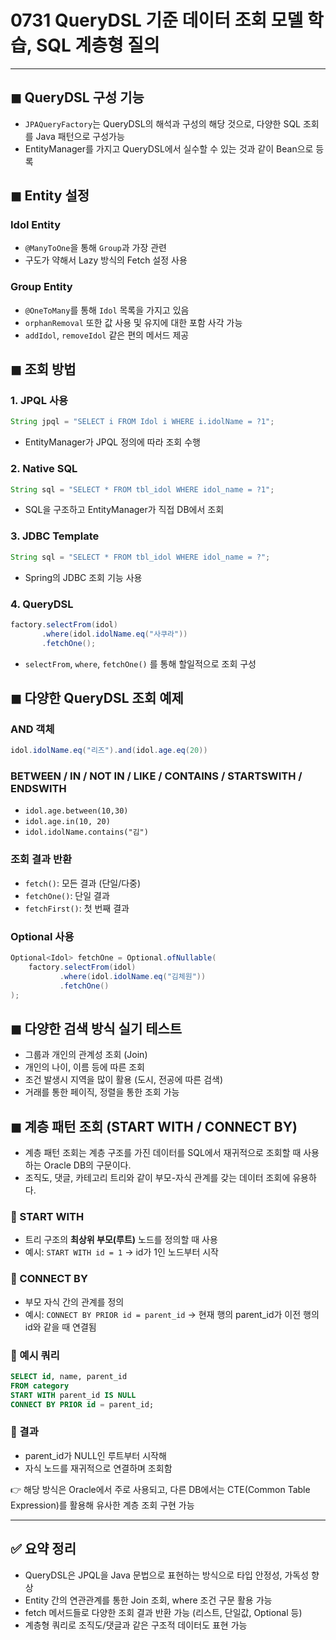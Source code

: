 # 0731 QueryDSL 기준 데이터 조회 모델 학습, SQL 계층형 질의

---

## ◼ QueryDSL 구성 기능

* `JPAQueryFactory`는 QueryDSL의 해석과 구성의 해당 것으로, 다양한 SQL 조회를 Java 패턴으로 구성가능
* EntityManager를 가지고 QueryDSL에서 실수할 수 있는 것과 같이 Bean으로 등록

## ◼ Entity 설정

### Idol Entity

* `@ManyToOne`을 통해 `Group`과 가장 관련
* 구도가 약해서 Lazy 방식의 Fetch 설정 사용

### Group Entity

* `@OneToMany`를 통해 `Idol` 목록을 가지고 있음
* `orphanRemoval` 또한 값 사용 및 유지에 대한 포함 사각 가능
* `addIdol`, `removeIdol` 같은 편의 메서드 제공

## ◼ 조회 방법

### 1. JPQL 사용

```java
String jpql = "SELECT i FROM Idol i WHERE i.idolName = ?1";
```

* EntityManager가 JPQL 정의에 따라 조회 수행

### 2. Native SQL

```java
String sql = "SELECT * FROM tbl_idol WHERE idol_name = ?1";
```

* SQL을 구조하고 EntityManager가 직접 DB에서 조회

### 3. JDBC Template

```java
String sql = "SELECT * FROM tbl_idol WHERE idol_name = ?";
```

* Spring의 JDBC 조회 기능 사용

### 4. QueryDSL

```java
factory.selectFrom(idol)
       .where(idol.idolName.eq("사쿠라"))
       .fetchOne();
```

* `selectFrom`, `where`, `fetchOne()` 를 통해 할일적으로 조회 구성

## ◼ 다양한 QueryDSL 조회 예제

### AND 객체

```java
idol.idolName.eq("리즈").and(idol.age.eq(20))
```

### BETWEEN / IN / NOT IN / LIKE / CONTAINS / STARTSWITH / ENDSWITH

* `idol.age.between(10,30)`
* `idol.age.in(10, 20)`
* `idol.idolName.contains("김")`

### 조회 결과 반환

* `fetch()`: 모든 결과 (단일/다중)
* `fetchOne()`: 단일 결과
* `fetchFirst()`: 첫 번째 결과

### Optional 사용

```java
Optional<Idol> fetchOne = Optional.ofNullable(
    factory.selectFrom(idol)
           .where(idol.idolName.eq("김체원"))
           .fetchOne()
);
```

## ◼ 다양한 검색 방식 실기 테스트

* 그룹과 개인의 관계성 조회 (Join)
* 개인의 나이, 이름 등에 따른 조회
* 조건 발생시 지역을 많이 활용 (도시, 전공에 따른 검색)
* 거래를 통한 페이직, 정렬을 통한 조회 가능

## ◼ 계층 패턴 조회 (START WITH / CONNECT BY)

* 계층 패턴 조회는 계층 구조를 가진 데이터를 SQL에서 재귀적으로 조회할 때 사용하는 Oracle DB의 구문이다.
* 조직도, 댓글, 카테고리 트리와 같이 부모-자식 관계를 갖는 데이터 조회에 유용하다.

### 🔹 START WITH

* 트리 구조의 **최상위 부모(루트)** 노드를 정의할 때 사용
* 예시: `START WITH id = 1` → id가 1인 노드부터 시작

### 🔹 CONNECT BY

* 부모 자식 간의 관계를 정의
* 예시: `CONNECT BY PRIOR id = parent_id` → 현재 행의 parent\_id가 이전 행의 id와 같을 때 연결됨

### 🔹 예시 쿼리

```sql
SELECT id, name, parent_id
FROM category
START WITH parent_id IS NULL
CONNECT BY PRIOR id = parent_id;
```

### 🔹 결과

* parent\_id가 NULL인 루트부터 시작해
* 자식 노드를 재귀적으로 연결하며 조회함

👉 해당 방식은 Oracle에서 주로 사용되고, 다른 DB에서는 CTE(Common Table Expression)를 활용해 유사한 계층 조회 구현 가능

---

## ✅ 요약 정리

* QueryDSL은 JPQL을 Java 문법으로 표현하는 방식으로 타입 안정성, 가독성 향상
* Entity 간의 연관관계를 통한 Join 조회, where 조건 구문 활용 가능
* fetch 메서드들로 다양한 조회 결과 반환 가능 (리스트, 단일값, Optional 등)
* 계층형 쿼리로 조직도/댓글과 같은 구조적 데이터도 표현 가능
